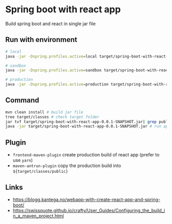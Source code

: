 # Spring boot with react app

Build spring boot and react in single jar file

## Run with environment

```sh
# local
java -jar -Dspring.profiles.active=local target/spring-boot-with-react-app-0.0.1-SNAPSHOT.jar

# sandbox
java -jar -Dspring.profiles.active=sandbox target/spring-boot-with-react-app-0.0.1-SNAPSHOT.jar

# production
java -jar -Dspring.profiles.active=production target/spring-boot-with-react-app-0.0.1-SNAPSHOT.jar
```

## Command
```sh
mvn clean install # build jar file
tree target/classes # check target folder
jar tvf target/spring-boot-with-react-app-0.0.1-SNAPSHOT.jar| grep public # check jar file
java -jar target/spring-boot-with-react-app-0.0.1-SNAPSHOT.jar # run application
```

## Plugin
- `frontend-maven-plugin` create production build of react app (prefer to use `yarn`)
- `maven-antrun-plugin` copy the production build into `${target/classes/public}`

## Links
- https://blogg.kantega.no/webapp-with-create-react-app-and-spring-boot/
- https://swissquote.github.io/crafty/User_Guides/Configuring_the_build_in_a_maven_project.html
